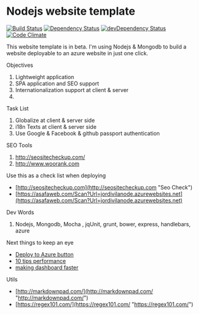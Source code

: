 # Nodejs website template

 

[![Build Status](https://travis-ci.org/jordivila/userAdmin.svg?branch=master)](https://travis-ci.org/jordivila/userAdmin)
[![Dependency Status](https://david-dm.org/jordivila/userAdmin.svg)](https://david-dm.org/jordivila/userAdmin)
[![devDependency Status](https://david-dm.org/jordivila/userAdmin/dev-status.svg)](https://david-dm.org/jordivila/userAdmin#info=devDependencies)
[![Code Climate](https://codeclimate.com/github/jordivila/userAdmin/badges/gpa.svg)](https://codeclimate.com/github/jordivila/userAdmin)

This website template is in beta. I'm using Nodejs & Mongodb to build a website deployable to an azure website in just one click.

Objectives

1. Lightweight application 
2. SPA application and SEO support 
3. Internationalization support at client & server 
4. 

Task List
 
1. Globalize at client & server side
2. i18n Texts at client & server side
3. Use Google & Facebook & github passport authentication

SEO Tools

1. http://seositecheckup.com/
2. http://www.woorank.com 

Use this as a check list when deploying

- [http://seositecheckup.com](http://seositecheckup.com "Seo Check")
- [https://asafaweb.com/Scan?Url=jordivilanode.azurewebsites.net](https://asafaweb.com/Scan?Url=jordivilanode.azurewebsites.net)

Dev Words

1. Nodejs, Mongodb, Mocha , jqUnit, grunt, bower, express, handlebars, azure

Next things to keep an eye

- [Deploy to Azure button](http://blog.stevenedouard.com/continuous-delivery-azure-websites-atlassian/ "Deploy to Azure button")
- [10 tips performance](https://engineering.linkedin.com/nodejs/blazing-fast-nodejs-10-performance-tips-linkedin-mobile "10 tips performance")
- [making dashboard faster](https://engineering.gosquared.com/making-dashboard-faster "making dashboard faster")


Utils

- [http://markdownpad.com/](http://markdownpad.com/ "http://markdownpad.com/")
- [https://regex101.com/](https://regex101.com/ "https://regex101.com/")

